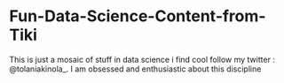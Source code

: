 # Fun-Data-Science-Content-from-Tiki
This is just a mosaic of stuff in data science i find cool follow my twitter : @tolaniakinola_.
I am obsessed and enthusiastic about this discipline
